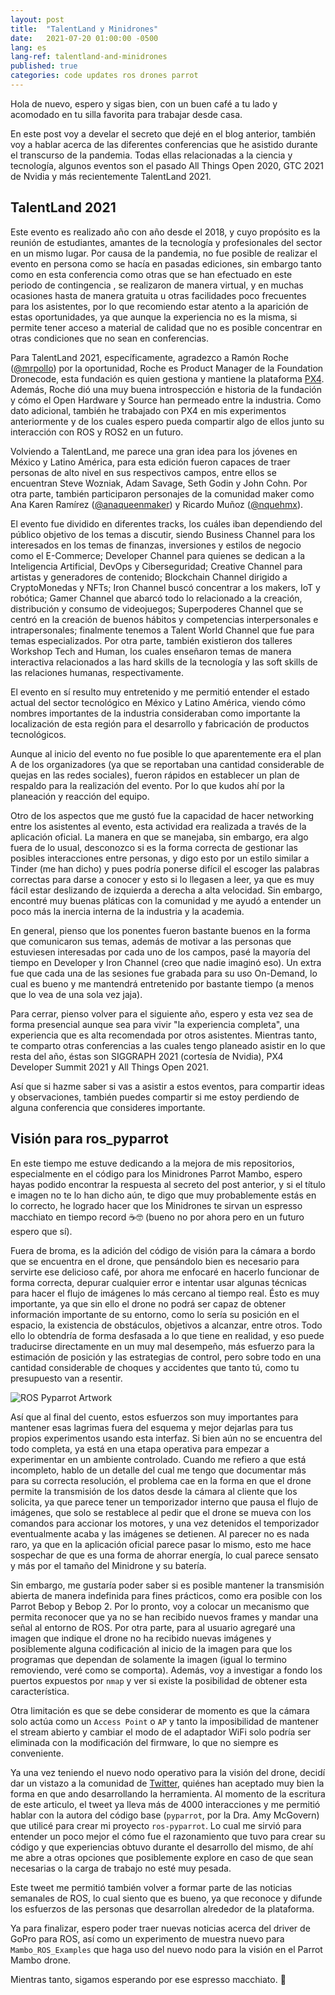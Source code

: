 ```yaml
---
layout: post
title:  "TalentLand y Minidrones"
date:   2021-07-20 01:00:00 -0500
lang: es
lang-ref: talentland-and-minidrones
published: true
categories: code updates ros drones parrot
---
```


Hola de nuevo, espero y sigas bien, con un buen café a tu lado y acomodado en tu silla favorita para trabajar desde casa. 

En este post voy a develar el secreto que dejé en el blog anterior, también voy a hablar acerca de las diferentes conferencias que he asistido durante el transcurso de la pandemia.  Todas ellas relacionadas a la ciencia y tecnología, algunos eventos son el pasado All Things Open 2020, GTC 2021 de Nvidia y más recientemente TalentLand 2021.

## TalentLand 2021

Este evento es realizado año con año desde el 2018, y cuyo propósito es  la reunión de estudiantes, amantes de la tecnología y profesionales del sector en un mismo lugar.  Por causa de la pandemia, no fue posible de realizar el evento en  persona como se hacía en pasadas ediciones, sin embargo tanto como en esta conferencia como otras que se han efectuado en este periodo de contingencia , se realizaron de manera virtual, y en muchas ocasiones hasta de manera gratuita u otras facilidades poco frecuentes para los asistentes, por lo que recomiendo estar atento a la aparición de estas oportunidades, ya que aunque la experiencia no es la misma, si permite tener acceso a material de calidad que no es posible concentrar en otras condiciones que no sean en conferencias.

Para TalentLand 2021, específicamente, agradezco a Ramón Roche ([@mrpollo](https://twitter.com/mrpollo?s=20)) por la oportunidad, Roche es Product Manager de la Foundation Dronecode, esta fundación es quien gestiona y mantiene la plataforma [PX4](https://px4.io/). Además, Roche dió una muy buena introspección e historia de la fundación y cómo el Open Hardware y Source han permeado entre la industria. Como dato adicional, también he trabajado con PX4 en mis experimentos anteriormente y de los cuales espero pueda compartir algo de ellos junto su interacción con ROS y ROS2 en un futuro.

Volviendo a TalentLand, me parece una gran idea para los jóvenes en México y Latino América, para esta edición fueron capaces de traer personas de alto nivel en sus respectivos campos, entre ellos se encuentran Steve Wozniak, Adam Savage, Seth Godin y John Cohn. Por otra parte, también participaron personajes de la comunidad maker como Ana Karen Ramírez ([@anaqueenmaker](https://www.instagram.com/anaqueenmaker/)) y Ricardo Muñoz ([@nquehmx](https://www.instagram.com/nquehmx/)).

El evento fue dividido en diferentes tracks, los cuáles iban dependiendo del público objetivo de los temas a discutir, siendo Business Channel para los interesados en los temas de finanzas, inversiones y estilos de negocio como el E-Commerce; Developer Channel para quienes se dedican a la Inteligencia Artificial, DevOps y Ciberseguridad; Creative Channel para artistas y generadores de contenido; Blockchain Channel dirigido a CryptoMonedas y NFTs; Iron Channel buscó concentrar a los makers, IoT y robótica; Gamer Channel que abarcó todo lo relacionado a la creación, distribución y consumo de videojuegos; Superpoderes Channel que se centró en la creación de buenos hábitos y competencias interpersonales e intrapersonales; finalmente tenemos a Talent World Channel que fue para temas especializados. Por otra parte, también existieron dos talleres Workshop Tech and Human, los cuales enseñaron temas de manera interactiva relacionados a las hard skills de la tecnología y las soft skills de las relaciones humanas, respectivamente.

El evento en sí resulto muy entretenido y me permitió entender el estado actual del sector tecnológico en México y Latino América, viendo cómo nombres importantes de la industria consideraban como importante la localización de esta región para el desarrollo y fabricación de productos tecnológicos.  

Aunque al inicio del evento no fue posible lo que aparentemente era el plan A de los organizadores (ya que se reportaban una cantidad considerable de quejas en las redes sociales), fueron rápidos en establecer un plan de respaldo para la realización del evento. Por lo que kudos ahí por la planeación y reacción del equipo.

Otro de los aspectos que me gustó fue la capacidad de hacer networking entre los asistentes al evento, esta actividad era realizada a través de la aplicación oficial. La manera en que se manejaba, sin embargo, era algo fuera de lo usual, desconozco si es la forma correcta de gestionar las posibles interacciones entre personas, y digo esto por un estilo similar a Tinder (me han dicho) y pues podría ponerse difícil el escoger las palabras correctas para darse a conocer y esto si lo llegasen a leer, ya que es muy fácil estar deslizando de izquierda a derecha a alta velocidad. Sin embargo, encontré muy buenas pláticas con la comunidad y me ayudó a entender un poco más la inercia interna de la industria y la academia.

En general, pienso que los ponentes fueron bastante buenos en la forma que comunicaron sus temas, además de motivar a las personas que estuviesen interesadas por cada uno de los campos, pasé la mayoría del tiempo en Developer y Iron Channel (creo que nadie imaginó eso). Un extra fue que cada una de las sesiones fue grabada para su uso On-Demand, lo cual es bueno y me mantendrá entretenido por bastante tiempo (a menos que lo vea de una sola vez jaja). 

Para cerrar, pienso volver para el siguiente año, espero y esta vez sea de forma presencial aunque sea para vivir "la experiencia completa", una experiencia que es alta recomendada por otros asistentes.  Mientras tanto, te comparto otras conferencias a las cuales tengo planeado asistir en lo que resta del año, éstas son SIGGRAPH 2021 (cortesía de Nvidia), PX4 Developer Summit 2021 y All Things Open 2021.

Así que si hazme saber si vas a asistir a estos eventos, para compartir ideas y observaciones, también puedes compartir si me estoy perdiendo de alguna conferencia que consideres importante.

## Visión para ros_pyparrot

En este tiempo me estuve dedicando a la mejora de mis repositorios, especialmente en el código para los Minidrones Parrot Mambo, espero hayas podido encontrar la respuesta al secreto del post anterior, y si el título e imagen no te lo han dicho aún, te digo que muy probablemente estás en lo correcto, he logrado hacer que los Minidrones te sirvan un espresso macchiato en tiempo record ☕🤓 (bueno no por ahora pero en un futuro espero que sí). 

Fuera de broma, es la adición del código de visión para la cámara a bordo que se encuentra en el drone, que pensándolo bien es necesario para servirte ese delicioso café, por ahora me enfocaré en hacerlo funcionar de forma correcta, depurar cualquier error e intentar usar algunas técnicas para hacer el flujo de imágenes lo más cercano al tiempo real. Ésto es muy importante, ya que sin ello el drone no podrá ser capaz de obtener información importante de su entorno, como lo sería su posición en el espacio, la existencia de obstáculos, objetivos a alcanzar, entre otros. Todo ello lo obtendría de forma desfasada a lo que tiene en realidad, y eso puede traducirse directamente en un muy mal desempeño, más esfuerzo para la estimación de posición y las estrategias de control, pero sobre todo en una cantidad considerable de choques y accidentes que tanto tú, como tu presupuesto van a resentir.  

![ROS Pyparrot Artwork](https://toton95.github.io/assets/img/posts/ros-pyparrot_7.jpg)

Así que al final del cuento, estos esfuerzos son muy importantes para mantener esas lagrimas fuera del esquema y mejor dejarlas para tus propios experimentos usando esta interfaz. Si bien aún no se encuentra del todo completa, ya está en una etapa operativa para empezar a experimentar en un ambiente controlado. Cuando me refiero a que está incompleto, hablo de un detalle del cual me tengo que documentar más para su correcta resolución, el problema cae en la forma en que el drone permite la transmisión de los datos desde la cámara al cliente que los solicita, ya que parece tener un temporizador interno que pausa el flujo de imágenes, que solo se restablece al pedir que el drone se mueva con los comandos para accionar los motores, y una vez detenidos el temporizador eventualmente acaba y las imágenes se detienen. Al parecer no es nada raro, ya que en la aplicación oficial parece pasar lo mismo, esto me hace sospechar de que es una forma de ahorrar energía, lo cual parece sensato y más por el tamaño del Minidrone y su batería.

Sin embargo, me gustaría poder saber si es posible mantener la transmisión abierta de manera indefinida para fines prácticos, como era posible con los Parrot Bebop y Bebop 2. Por lo pronto, voy a colocar un mecanismo que permita reconocer que ya no se han recibido nuevos frames y mandar una señal al entorno de ROS. Por otra parte, para al usuario agregaré una imagen que indique el drone no ha recibido nuevas imágenes y posiblemente alguna codificación al inicio de la imagen para que los programas que dependan de solamente la imagen (igual lo termino removiendo, veré como se comporta). Además, voy a investigar a fondo los puertos expuestos por `nmap` y ver si existe la posibilidad de obtener esta característica.

Otra limitación es que se debe considerar de momento es que la cámara solo actúa como un `Access Point` o `AP` y tanto la imposibilidad de mantener el stream abierto y cambiar el modo de el adaptador WiFi  solo podría ser eliminada con la modificación del firmware, lo que no siempre es conveniente.

Ya una vez teniendo el nuevo nodo operativo para la visión del drone, decidí dar un vistazo a la comunidad de [Twitter](https://twitter.com/alexis_guijarro/status/1415558596633391104?s=20), quiénes han aceptado muy bien la forma en que ando desarrollando la herramienta. Al momento de la escritura de este articulo, el tweet ya lleva más de 4000 interacciones y me permitió hablar con la autora del código base (`pyparrot`, por la Dra. Amy McGovern) que utilicé para crear mi proyecto `ros-pyparrot`. Lo cual me sirvió para entender un poco mejor el cómo fue el razonamiento que tuvo para crear su código y que experiencias obtuvo durante el desarrollo del mismo, de ahí me abre a otras opciones que posiblemente explore en caso de que sean necesarias o la carga de trabajo no esté muy pesada.

Este tweet me permitió también volver a formar parte de las noticias semanales de ROS, lo cual siento que es bueno, ya que reconoce y difunde los esfuerzos de las personas que desarrollan alrededor de la plataforma.  

Ya para finalizar, espero poder traer nuevas noticias acerca del driver de GoPro para ROS, así como un experimento de muestra nuevo para `Mambo_ROS_Examples` que haga uso del nuevo nodo para la visión en el Parrot Mambo drone.

Mientras tanto, sigamos esperando por ese espresso macchiato. 🤤
